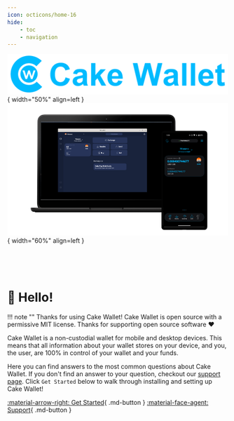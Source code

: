 ```yaml
---
icon: octicons/home-16
hide:
    - toc 
    - navigation
---
```


![Cake Wallet](./index/cw.png){ width="50%" align=left }
![Devices](./index/devices.png){ width="60%" align=left }

<br><br><br>


# :wave: Hello!

!!! note ""
    Thanks for using Cake Wallet! Cake Wallet is open source with a permissive MIT license. Thanks for supporting open source software ❤️

Cake Wallet is a non-custodial wallet for mobile and desktop devices. This means that all information about your wallet stores on your device, and you, the user, are 100% in control of your wallet and your funds.

Here you can find answers to the most common questions about Cake Wallet. If you don't find an answer to your question, checkout our [support page](/support/index.html). Click `Get Started` below to walk through installing and setting up Cake Wallet!

[:material-arrow-right: Get Started](/get-started/){ .md-button }
[:material-face-agent: Support](/support/){ .md-button }
